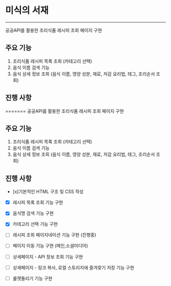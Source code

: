 # 미식의 서재
-----
공공API를 활용한 조리식품 레시피 조회 페이지 구현

## 주요 기능

1. 조리식품 레시피 목록 조회 (카테고리 선택)
2. 음식 이름 검색 기능
3. 음식 상세 정보 조회 (음식 이름, 영양 성분, 재료, 저감 요리법, 태그, 조리순서 조회)

## 진행 사항
=======
공공API를 활용한 조리식품 레시피 조회 페이지 구현

주요 기능 
------------------------------
1. 조리식품 레시피 목록 조회 (카테고리 선택) 
2. 음식 이름 검색 기능
3. 음식 상세 정보 조회 (음식 이름, 영양 성분, 재료, 저감 요리법, 태그, 조리순서 조회)


진행 사항
-----------------------------
- [x]기본적인 HTML 구조 및 CSS 작성
- [x] 레시피 목록 조회 기능 구현
- [x] 음식명 검색 기능 구현
- [x] 카테고리 선택 기능 구현
- [ ] 레시피 조회 페이지네이션 기능 구현 (진행중)
- [ ] 페이지 이동 기능 구현 (메인,소셜미디어)
- [ ] 상세페이지 - API 정보 조회 기능 구현
- [ ] 상세페이지 - 링크 복사, 로컬 스토리지에 즐겨찾기 저장 기능 구현
- [ ] 룰렛돌리기 기능 구현
      

